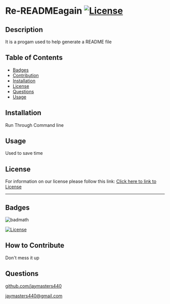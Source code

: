 # Re-READMEagain [![License](https://img.shields.io/badge/License-BSD_3--Clause-blue.svg)](https://opensource.org/licenses/BSD-3-Clause)
  ## Description
  
  It is a progam used to help generate a README file
  
  
  ## Table of Contents 
  
  - [Badges](#badges)
  - [Contribution](#contribution)
  - [Installation](#installation)
  - [License](#license)
  - [Questions](#questions)
  - [Usage](#usage)
  
  ## Installation
  
  Run Through Command line
  
  ## Usage
  
  Used to save time
        
  ## License
  
  For information on our license please follow this link: [Click here to link to License](https://opensource.org/licenses/BSD-3-Clause)
  
  ---
  

  ## Badges
  
  ![badmath](https://img.shields.io/github/languages/top/lernantino/badmath)

  [![License](https://img.shields.io/badge/License-BSD_3--Clause-blue.svg)](https://opensource.org/licenses/BSD-3-Clause)
  
  
  ## How to Contribute
  
  Don't mess it up
  
  
  ## Questions

  [github.com/jaymasters440](github.com/jaymasters440)
  





  [jaymasters440@gmail.com](jaymasters440@gmail.com)
